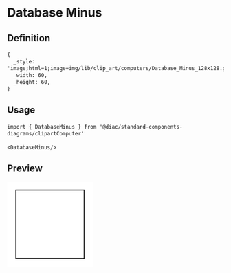 # Database Minus

## Definition

```
{
  _style: 'image;html=1;image=img/lib/clip_art/computers/Database_Minus_128x128.pngstrokeColor=none;',
  _width: 60,
  _height: 60,
}
```

## Usage

```
import { DatabaseMinus } from '@diac/standard-components-diagrams/clipartComputer'

<DatabaseMinus/>
```

## Preview

<img src="./database-minus.png" width="200"/>
